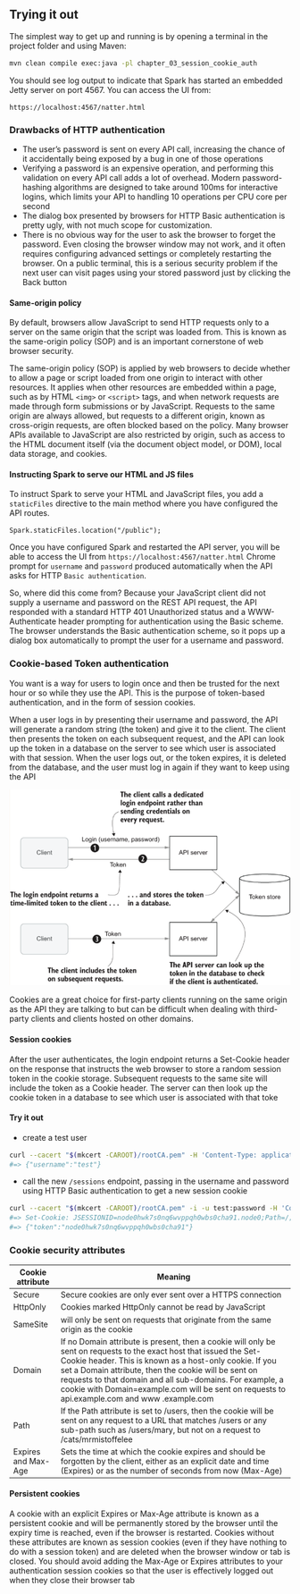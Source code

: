 ## Trying it out
The simplest way to get up and running is by opening a terminal in the project folder and using Maven:
```sh
mvn clean compile exec:java -pl chapter_03_session_cookie_auth
```
You should see log output to indicate that Spark has started an embedded Jetty server on port 4567.
You can access the UI from:
```
https://localhost:4567/natter.html
```

### Drawbacks of HTTP authentication
- The user’s password is sent on every API call, increasing the chance of it accidentally being exposed by a bug in one of those operations
- Verifying a password is an expensive operation, and performing this validation on every API call adds a lot of overhead. Modern password-hashing algorithms are designed to take around 100ms for interactive logins, which limits your API to handling 10 operations per CPU core per second
- The dialog box presented by browsers for HTTP Basic authentication is pretty ugly, with not much scope for customization. 
- There is no obvious way for the user to ask the browser to forget the password. Even closing the browser window may not work, and it often requires configuring advanced settings or completely restarting the browser. On a public terminal, this is a serious security problem if the next user can visit pages using your stored password just by clicking the Back button

#### Same-origin policy
By default, browsers allow JavaScript to send HTTP requests only to a server on the same origin that the script was 
loaded from. This is known as the same-origin policy (SOP) and is an important cornerstone of web browser security.

The same-origin policy (SOP) is applied by web browsers to decide whether to allow a page or script loaded from one 
origin to interact with other resources. It applies when other resources are embedded within a page, such as 
by HTML `<img>` or `<script>` tags, and when network requests are made through form submissions or by JavaScript. 
Requests to the same origin are always allowed, but requests to a different origin, known as cross-origin requests, 
are often blocked based on the policy. Many browser APIs available to JavaScript are also restricted by origin, such 
as access to the HTML document itself (via the document object model, or DOM), local data storage, and cookies. 

#### Instructing Spark to serve our HTML and JS files
To instruct Spark to serve your HTML and JavaScript files, you add a `staticFiles` directive to the main method where 
you have configured the API routes.
```
Spark.staticFiles.location("/public");
```
Once you have configured Spark and restarted the API server, you will be able to access the UI 
from `https://localhost:4567/natter.html`
Chrome prompt for `username` and `password` produced automatically when the API asks for HTTP `Basic authentication`.

So, where did this come from? Because your JavaScript client did not supply a username and password on the 
REST API request, the API responded with a standard HTTP 401 Unauthorized status and a WWW-Authenticate header prompting 
for authentication using the Basic scheme. The browser understands the Basic authentication scheme, so it pops up a 
dialog box automatically to prompt the user for a username and password.

### Cookie-based Token authentication
You want is a way for users to login once and then be trusted for the next hour or so while they use the API. 
This is the purpose of token-based authentication, and in the form of session cookies.

When a user logs in by presenting their username and password, the API will generate a random string (the token) and 
give it to the client. The client then presents the token on each subsequent request, and the API can look up the token 
in a database on the server to see which user is associated with that session. When the user logs out, or the token 
expires, it is deleted from the database, and the user must log in again if they want to keep using the API

![token-based](images/token-based-auth.png)

Cookies are a great choice for first-party clients running on the same origin as the API they are talking to but can 
be difficult when dealing with third-party clients and clients hosted on other domains.

#### Session cookies
After the user authenticates, the login endpoint returns a Set-Cookie header on the response that instructs 
the web browser to store a random session token in the cookie storage. Subsequent requests to the same site will 
include the token as a Cookie header. The server can then look up the cookie token in a database to see which user 
is associated with that toke

#### Try it out
- create a test user
```sh
curl --cacert "$(mkcert -CAROOT)/rootCA.pem" -H 'Content-Type: application/json' -d '{"username":"test","password":"password"}' https://localhost:4567/users
#=> {"username":"test"}
```
- call the new `/sessions` endpoint, passing in the username and password using HTTP Basic authentication to get a new session cookie
```sh
curl --cacert "$(mkcert -CAROOT)/rootCA.pem" -i -u test:password -H 'Content-Type: application/json' -X POST https://localhost:4567/sessions
#=> Set-Cookie: JSESSIONID=node0hwk7s0nq6wvppqh0wbs0cha91.node0;Path=/;Secure;HttpOnly
#=> {"token":"node0hwk7s0nq6wvppqh0wbs0cha91"}
```

### Cookie security attributes

| Cookie attribute     | Meaning                                                                                                                                                                                                                                                                                                                                                                                              |
|----------------------|------------------------------------------------------------------------------------------------------------------------------------------------------------------------------------------------------------------------------------------------------------------------------------------------------------------------------------------------------------------------------------------------------|
| Secure               | Secure cookies are only ever sent over a HTTPS connection                                                                                                                                                                                                                                                                                                                                            |
| HttpOnly             | Cookies marked HttpOnly cannot be read by JavaScript                                                                                                                                                                                                                                                                                                                                                 |
| SameSite             | will only be sent on requests that originate from the same origin as the cookie                                                                                                                                                                                                                                                                                                                      |
| Domain               | If no Domain attribute is present, then a cookie will only be sent on requests to the exact host that issued the Set-Cookie header. This is known as a host-only cookie. If you set a Domain attribute, then the cookie will be sent on requests to that domain and all sub-domains. For example, a cookie with Domain=example.com will be sent on requests to api.example.com and www .example.com  | 
| Path                 | If the Path attribute is set to /users, then the cookie will be sent on any request to a URL that matches /users or any sub-path such as /users/mary, but not on a request to /cats/mrmistoffelee                                                                                                                                                                                                    |
| Expires and Max-Age  | Sets the time at which the cookie expires and should be forgotten by the client, either as an explicit date and time (Expires) or as the number of seconds from now (Max-Age)                                                                                                                                                                                                                        |

#### Persistent cookies
A cookie with an explicit Expires or Max-Age attribute is known as a persistent cookie and will be permanently 
stored by the browser until the expiry time is reached, even if the browser is restarted. Cookies without these 
attributes are known as session cookies (even if they have nothing to do with a session token) and are deleted 
when the browser window or tab is closed. You should avoid adding the Max-Age or Expires attributes to your 
authentication session cookies so that the user is effectively logged out when they close their browser tab